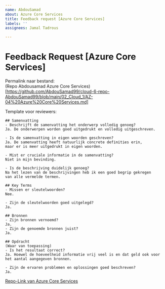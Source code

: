 ```yaml
---
name: AbdouSamad
about: Azure Core Services
title: Feedback request [Azure Core Services]
labels: ''
assignees: Jamal Tadrous

---
```


# Feedback Request [Azure Core Services]
Permalink naar bestand:  
(Repo Abdousamad Azure Core Services)[https://github.com/AbdouSamad99/cloud-6-repo-AbdouSamad99/blob/main/02_Cloud_1/AZ-04%20Azure%20Core%20Services.md]

Template voor reviewers:
```
## Samenvatting  
- Beschrijft de samenvatting het onderwerp volledig genoeg?  
Ja. De onderwerpen worden goed uitgedrukt en volledig uitgeschreven.  

- Is de samenvatting in eigen woorden geschreven?  
Ja. De samenvatting heeft natuurlijk concrete definities erin,  
maar er is meer uitgedrukt in eigen woorden.  

- Mist er cruciale informatie in de samenvatting?  
Niet in mijn bevinding.  

- Is de beschrijving duidelijk genoeg?  
Na het lezen van de beschrijvingen heb ik een goed begrip gekregen  
van alle vermelde termen.  

## Key Terms  
- Missen er sleutelwoorden?  
Nee.  

- Zijn de sleutelwoorden goed uitgelegd?  
Ja.  

## Bronnen  
- Zijn bronnen vernoemd?  
Ja.  
- Zijn de genoemde bronnen juist?  
Ja.  

## Opdracht
(Waar van toepassing)
- Is het resultaat correct?  
Ja. Hoewel de hoeveelheid informatie vrij veel is en dat geld ook voor  
het aantal aangegeven bronnen.  

- Zijn de ervaren problemen en oplossingen goed beschreven?  
Ja.  
```
[Repo-Link van Azure Core Services](https://github.com/AbdouSamad99/cloud-6-repo-AbdouSamad99/blob/main/02_Cloud_1/AZ-04%20Azure%20Core%20Services.md)  